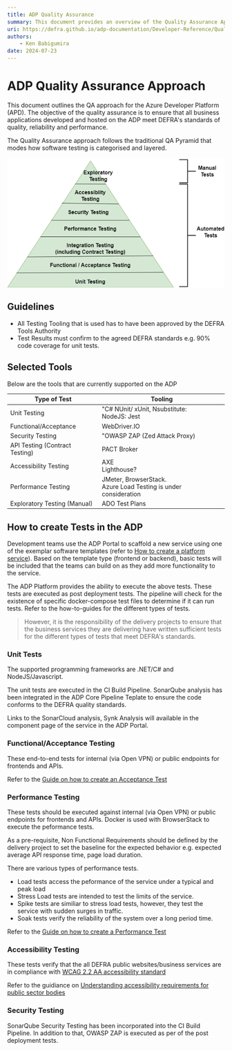 ```yaml
---
title: ADP Quality Assurance
summary: This document provides an overview of the Quality Assurance Approach in the ADP.
uri: https://defra.github.io/adp-documentation/Developer-Reference/Quality-Assurance/Quality-Assurance-Overview/
authors:
    - Ken Babigumira
date: 2024-07-23
---
```


# ADP Quality Assurance Approach

This document outlines the QA approach for the Azure Developer Platform (APD). The objective of the quality assurance is to ensure that all business applications developed and hosted on the ADP meet DEFRA's standards of quality, reliability and performance.

The Quality Assurance approach follows the traditional QA Pyramid that modes how software testing is categorised and layered.


![ADP Testing Pyramid](../../images/qa/ADP%20QA%20Testing%20Pyramid.png)

## Guidelines

- All Testing Tooling that is used has to have been approved by the DEFRA Tools Authority
- Test Results must confirm to the agreed DEFRA standards e.g. 90% code coverage for unit tests.

## Selected Tools

Below are the tools that are currently supported on the ADP

|Type of Test|Tooling|
|---|---|
|Unit Testing|"C# NUnit/ xUnit, Nsubstitute: <br/> NodeJS: Jest |
|Functional/Acceptance|WebDriver.IO| Cucumber|
|Security Testing|"OWASP ZAP (Zed Attack Proxy) | Sonar Cloud|
|API Testing (Contract Testing)|PACT Broker|
|Accessibility Testing|AXE <br/> Lighthouse?|
|Performance Testing|JMeter, BrowserStack. <br/>Azure Load Testing is under consideration|
|Exploratory Testing (Manual)|ADO Test Plans|

## How to create Tests in the ADP

Development teams use the ADP Portal to scaffold a new service using one of the exemplar software templates (refer to [How to create a platform service](../../How-to-guides/how-to-create-a-platform-service.md)). Based on the template type (frontend or backend), basic tests will be included that the teams can build on as they add more functionality to the service.

The ADP Platform provides the ability to execute the above tests. These tests are executed as post deployment tests. The pipeline will check for the existence of specific docker-compose test files to determine if it can run tests. Refer to the how-to-guides for the different types of tests.

> However, it is the responsibility of the delivery projects to ensure that the business services they are delivering have written sufficient tests for the different types of tests that meet DEFRA's standards.

### Unit Tests

The supported programming frameworks are .NET/C# and NodeJS/Javascript.

The unit tests are executed in the CI Build Pipeline. SonarQube analysis has been integrated in the ADP Core Pipeline Teplate to ensure the code conforms to the DEFRA quality standards.

Links to the SonarCloud analysis, Synk Analysis will available in the component page of the service in the ADP Portal.

### Functional/Acceptance Testing

These end-to-end tests for internal (via Open VPN) or public endpoints for frontends and APIs.

Refer to the [Guide on how to create an Acceptance Test](../../How-to-guides/Testing/how-to-create-acceptance-test.md)

### Performance Testing

These tests should be executed against internal (via Open VPN) or public endpoints for frontends and APIs. Docker is used with BrowserStack to execute the peformance tests.

As a pre-requisite, Non Functional Requirements should be defined by the delivery project to set the baseline for the expected behavior e.g. expected average API response time, page load duration.

There are various types of performance tests.

- Load tests access the peformance of the service under a typical and peak load
- Stress Load tests are intended to test the limits of the service.
- Spike tests are similiar to stress load tests, however, they test the service with sudden surges in traffic.
- Soak tests verify the reliability of the system over a long period time.

Refer to the [Guide on how to create a Performance Test](../../How-to-guides/Testing/how-to-create-performance-test.md)

### Accessibility Testing

These tests verify that the all DEFRA public websites/business services are in compliance with [WCAG 2.2 AA accessibility standard](https://www.gov.uk/service-manual/helping-people-to-use-your-service/understanding-wcag)

Refer to the guidiance on [Understanding accessibility requirements for public sector bodies](https://www.gov.uk/guidance/accessibility-requirements-for-public-sector-websites-and-apps)

### Security Testing

SonarQube Security Testing has been incorporated into the CI Build Pipeline. In addition to that, OWASP ZAP is executed as per of the post deployment tests.

